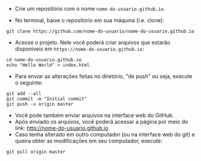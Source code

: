 - Crie um repositório com o nome `nome-do-usuario.github.io`.

- No terminal, baixe o repositório em sua máquina (i.e. clone):

```
git clone https://github.com/nome-do-usuario/nome-do-usuario.github.io
```

- Acesse o projeto. Nele você poderá criar arquivos que estarão disponíveis em `https://nome-do-usuario.github.io`:

```
cd nome-do-usuario.github.io
echo "Hello World" > index.html
```

- Para enviar as alterações feitas no diretório, "de push" ou seja, execute o seguinte:

```
git add --all
git commit -m "Initial commit"
git push -u origin master
```

- Você pode também enviar arquivos na interface web do GitHub.
- Após enviado os arquivos, você poderá acessar a página por meio do link: http://nome-do-usuario.github.io
- Caso tenha alterado em outro computador (ou na interface web do git) e queira obter as modificações em seu computador, execute:

```
git pull origin master
```
